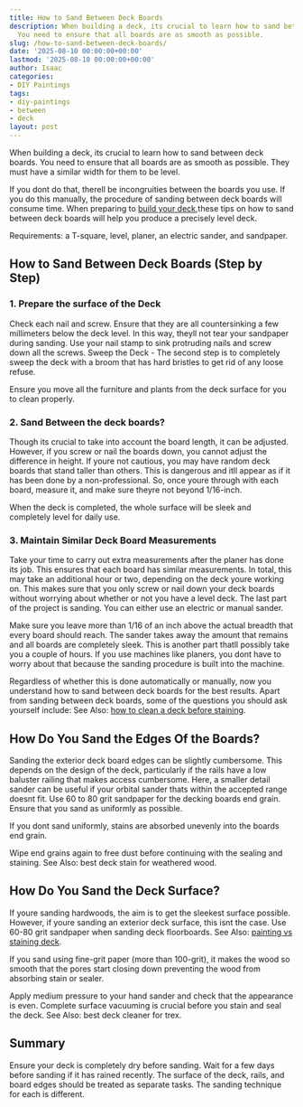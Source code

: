 ```yaml
---
title: How to Sand Between Deck Boards
description: When building a deck, its crucial to learn how to sand between deck boards.
  You need to ensure that all boards are as smooth as possible.
slug: /how-to-sand-between-deck-boards/
date: '2025-08-10 00:00:00+00:00'
lastmod: '2025-08-10 00:00:00+00:00'
author: Isaac
categories:
- DIY Paintings
tags:
- diy-paintings
- between
- deck
layout: post
---
```

When building a deck, its crucial to learn how to sand between deck boards. You need to ensure that all boards are as smooth as possible. They must have a similar width for them to be level.

If you dont do that, therell be incongruities between the boards you use. If you do this manually, the procedure of sanding between deck boards will consume time. When preparing to [build your deck](https://www.extension.iastate.edu/smallfarms/toxicity-concerns-about-raised-bed-construction-materials),these tips on how to sand between deck boards will help you produce a precisely level deck.

Requirements: a T-square, level, planer, an electric sander, and sandpaper.

##  **How to Sand Between Deck Boards (Step by Step)**

###  **1. Prepare the surface of the Deck**

Check each nail and screw. Ensure that they are all countersinking a few millimeters below the deck level. In this way, theyll not tear your sandpaper during sanding. Use your nail stamp to sink protruding nails and screw down all the screws. Sweep the Deck - The second step is to completely sweep the deck with a broom that has hard bristles to get rid of any loose refuse.

Ensure you move all the furniture and plants from the deck surface for you to clean properly.

###  **2. Sand Between the deck boards?**

Though its crucial to take into account the board length, it can be adjusted. However, if you screw or nail the boards down, you cannot adjust the difference in height. If youre not cautious, you may have random deck boards that stand taller than others. This is dangerous and itll appear as if it has been done by a non-professional. So, once youre through with each board, measure it, and make sure theyre not beyond 1/16-inch.

When the deck is completed, the whole surface will be sleek and completely level for daily use.

###  3. Maintain Similar Deck Board Measurements

Take your time to carry out extra measurements after the planer has done its job. This ensures that each board has similar measurements. In total, this may take an additional hour or two, depending on the deck youre working on. This makes sure that you only screw or nail down your deck boards without worrying about whether or not you have a level deck. The last part of the project is sanding. You can either use an electric or manual sander.

Make sure you leave more than 1/16 of an inch above the actual breadth that every board should reach. The sander takes away the amount that remains and all boards are completely sleek. This is another part thatll possibly take you a couple of hours. If you use machines like planers, you dont have to worry about that because the sanding procedure is built into the machine.

Regardless of whether this is done automatically or manually, now you understand how to sand between deck boards for the best results. Apart from sanding between deck boards, some of the questions you should ask yourself include: See Also: [how to clean a deck before staining](https://pestpolicy.com/how-to-clean-a-deck-before-staining/).

##  **How Do You Sand the Edges Of the Boards?**

Sanding the exterior deck board edges can be slightly cumbersome. This depends on the design of the deck, particularly if the rails have a low baluster railing that makes access cumbersome. Here, a smaller detail sander can be useful if your orbital sander thats within the accepted range doesnt fit. Use 60 to 80 grit sandpaper for the decking boards end grain. Ensure that you sand as uniformly as possible.

If you dont sand uniformly, stains are absorbed unevenly into the boards end grain.

Wipe end grains again to free dust before continuing with the sealing and staining. See Also: best deck stain for weathered wood.

##  **How Do You Sand the Deck Surface?**

If youre sanding hardwoods, the aim is to get the sleekest surface possible. However, if youre sanding an exterior deck surface, this isnt the case. Use 60-80 grit sandpaper when sanding deck floorboards. See Also: [painting vs staining deck](https://pestpolicy.com/painting-vs-staining-deck/).

If you sand using fine-grit paper (more than 100-grit), it makes the wood so smooth that the pores start closing down preventing the wood from absorbing stain or sealer.

Apply medium pressure to your hand sander and check that the appearance is even. Complete surface vacuuming is crucial before you stain and seal the deck. See Also: best deck cleaner for trex.

##  **Summary**

Ensure your deck is completely dry before sanding. Wait for a few days before sanding if it has rained recently. The surface of the deck, rails, and board edges should be treated as separate tasks. The sanding technique for each is different.